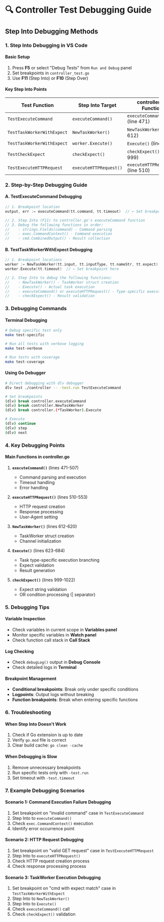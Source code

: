 # 🔍 Controller Test Debugging Guide

## Step Into Debugging Methods

### 1. Step Into Debugging in VS Code

#### Basic Setup
1. Press **F5** or select "Debug Tests" from `Run and Debug` panel
2. Set breakpoints in `controller_test.go`
3. Use **F11** (Step Into) or **F10** (Step Over)

#### Key Step Into Points

| Test Function | Step Into Target | controller.go Function |
|---------------|------------------|------------------------|
| `TestExecuteCommand` | `executeCommand()` | `executeCommand()` (line 471) |
| `TestTaskWorkerWithExpect` | `NewTaskWorker()` | `NewTaskWorker()` (line 612) |
| `TestTaskWorkerWithExpect` | `worker.Execute()` | `Execute()` (line 623) |
| `TestCheckExpect` | `checkExpect()` | `checkExpect()` (line 999) |
| `TestExecuteHTTPRequest` | `executeHTTPRequest()` | `executeHTTPRequest()` (line 510) |

### 2. Step-by-Step Debugging Guide

#### A. TestExecuteCommand Debugging
```go
// 1. Breakpoint location
output, err := executeCommand(tt.command, tt.timeout)  // ← Set breakpoint here

// 2. Step Into (F11) to controller.go's executeCommand function
// 3. Debug the following functions in order:
//    - strings.Fields(command) - Command parsing
//    - exec.CommandContext() - Command execution
//    - cmd.CombinedOutput() - Result collection
```

#### B. TestTaskWorkerWithExpect Debugging
```go
// 1. Breakpoint locations
worker := NewTaskWorker(tt.input, tt.inputType, tt.nameStr, tt.expect)  // ← Set breakpoint here
worker.Execute(tt.timeout)  // ← Set breakpoint here

// 2. Step Into to debug the following functions:
//    - NewTaskWorker() - TaskWorker struct creation
//    - Execute() - Actual task execution
//    - executeCommand() or executeHTTPRequest() - Type-specific execution
//    - checkExpect() - Result validation
```

### 3. Debugging Commands

#### Terminal Debugging
```bash
# Debug specific test only
make test-specific

# Run all tests with verbose logging
make test-verbose

# Run tests with coverage
make test-coverage
```

#### Using Go Debugger
```bash
# Direct debugging with dlv debugger
dlv test ./controller -- -test.run TestExecuteCommand

# Set breakpoints
(dlv) break controller.executeCommand
(dlv) break controller.NewTaskWorker
(dlv) break controller.(*TaskWorker).Execute

# Execute
(dlv) continue
(dlv) step
(dlv) next
```

### 4. Key Debugging Points

#### Main Functions in controller.go
1. **`executeCommand()`** (lines 471-507)
   - Command parsing and execution
   - Timeout handling
   - Error handling

2. **`executeHTTPRequest()`** (lines 510-553)
   - HTTP request creation
   - Response processing
   - User-Agent setting

3. **`NewTaskWorker()`** (lines 612-620)
   - TaskWorker struct creation
   - Channel initialization

4. **`Execute()`** (lines 623-684)
   - Task type-specific execution branching
   - Expect validation
   - Result generation

5. **`checkExpect()`** (lines 999-1022)
   - Expect string validation
   - OR condition processing (| separator)

### 5. Debugging Tips

#### Variable Inspection
- Check variables in current scope in **Variables panel**
- Monitor specific variables in **Watch panel**
- Check function call stack in **Call Stack**

#### Log Checking
- Check `debugLog()` output in **Debug Console**
- Check detailed logs in **Terminal**

#### Breakpoint Management
- **Conditional breakpoints**: Break only under specific conditions
- **Logpoints**: Output logs without breaking
- **Function breakpoints**: Break when entering specific functions

### 6. Troubleshooting

#### When Step Into Doesn't Work
1. Check if Go extension is up to date
2. Verify `go.mod` file is correct
3. Clear build cache: `go clean -cache`

#### When Debugging is Slow
1. Remove unnecessary breakpoints
2. Run specific tests only with `-test.run`
3. Set timeout with `-test.timeout`

### 7. Example Debugging Scenarios

#### Scenario 1: Command Execution Failure Debugging
1. Set breakpoint on "invalid command" case in `TestExecuteCommand`
2. Step Into to `executeCommand()`
3. Check `exec.CommandContext()` execution
4. Identify error occurrence point

#### Scenario 2: HTTP Request Debugging
1. Set breakpoint on "valid GET request" case in `TestExecuteHTTPRequest`
2. Step Into to `executeHTTPRequest()`
3. Check HTTP request creation process
4. Check response processing process

#### Scenario 3: TaskWorker Execution Debugging
1. Set breakpoint on "cmd with expect match" case in `TestTaskWorkerWithExpect`
2. Step Into to `NewTaskWorker()`
3. Step Into to `Execute()`
4. Check `executeCommand()` call
5. Check `checkExpect()` validation
